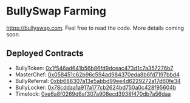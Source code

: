 # BullySwap Farming

https://bullyswap.com. Feel free to read the code. More details coming soon.

## Deployed Contracts

- BullyToken: [0x1f546ad641b56b86fd9dceac473d1c7a357276b7](https://bscscan.com/address/0x1f546ad641b56b86fd9dceac473d1c7a357276b7)
- MasterChef: [0x058451c62b96c594ad984370eda8b6fd7197bbd4](https://bscscan.com/address/0x058451c62b96c594ad984370eda8b6fd7197bbd4)
- BullyReferral: [0xbb688307a13e5abbd99ee4d6229272a17d60fe34](https://bscscan.com/address/0xbb688307a13e5abbd99ee4d6229272a17d60fe34)
- BullyLocker: [0x78cddaa1a917a177cb2624bd750a0c428f95604b](https://bscscan.com/address/0x78cddaa1a917a177cb2624bd750a0c428f95604b)
- Timelock: [0xe6a8f0269d6af307a908ecd3938f470db7a56daa](https://bscscan.com/address/0xe6a8f0269d6af307a908ecd3938f470db7a56daa)
